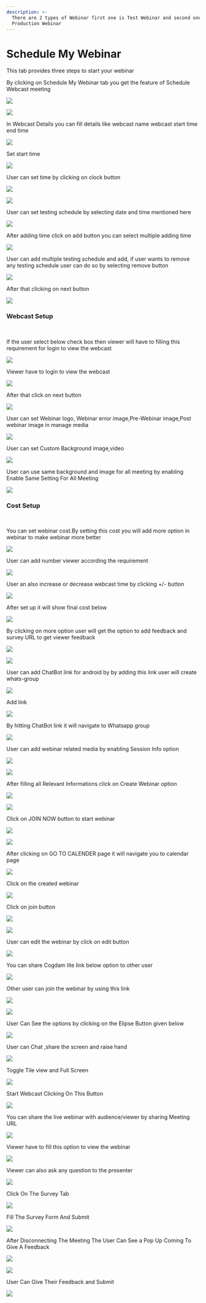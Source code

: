 ```yaml
---
description: >-
  There are 2 types of Webinar first one is Test Webinar and second one is
  Production Webinar
---
```


# Schedule My Webinar

This tab provides three steps to start your webinar

By clicking on Schedule My Webinar tab you get the feature of Schedule Webcast meeting 

![](.gitbook/assets/image%20%28441%29.png)

![](.gitbook/assets/image%20%28461%29.png)

In Webcast Details you can fill details like webcast name webcast start time end time

![](.gitbook/assets/image%20%28396%29.png)

Set start time

![](.gitbook/assets/image%20%28456%29.png)

User can set time by clicking on clock button

![](.gitbook/assets/image%20%28431%29.png)

![](.gitbook/assets/image%20%28423%29.png)

User can set testing schedule by selecting date and time mentioned here

![](.gitbook/assets/image%20%28438%29.png)

After adding time click on add button you can select multiple adding time

![](.gitbook/assets/image%20%28458%29.png)

User can add multiple testing schedule and add, if user wants to remove any testing schedule user can do so by selecting remove button

![](.gitbook/assets/image%20%28463%29.png)

After that clicking on next button

![](.gitbook/assets/image%20%28393%29.png)

###  Webcast Setup <a id="webcast-setup"></a>

‌

If the user select below check box then viewer will have to filling this requirement for login to view the webcast

![](.gitbook/assets/image%20%28450%29.png)

Viewer have to login to view the webcast

![](.gitbook/assets/image%20%28451%29.png)

After that click on next button

![](.gitbook/assets/image%20%28390%29.png)

User can set Webinar logo, Webinar error image,Pre-Webinar image,Post webinar image in manage media

![](.gitbook/assets/image%20%28405%29.png)

User can set Custom Background image,video

![](.gitbook/assets/image%20%28448%29.png)

User can use same background and image for all meeting by enabling Enable Same Setting For All Meeting

![](.gitbook/assets/image%20%28398%29.png)

###  Cost Setup <a id="cost-setup"></a>

‌

You can set webinar cost.By setting this cost you will add more option in webinar to make webinar more better

![](.gitbook/assets/image%20%28410%29.png)

User can add number viewer according the requirement

![](.gitbook/assets/image%20%28425%29.png)

User an also increase or decrease webcast time by clicking +/- button

![](.gitbook/assets/image%20%28472%29.png)

After set up it will show final cost below

![](.gitbook/assets/image%20%28439%29.png)

By clicking on more option user will get the option to add feedback and survey URL to get viewer feedback

![](.gitbook/assets/image%20%28444%29.png)

![](.gitbook/assets/image%20%28473%29.png)

User can add ChatBot link for android by by adding this link user will create whats-group

![](.gitbook/assets/image%20%28445%29.png)

Add link

![](.gitbook/assets/image%20%28414%29.png)

By hitting ChatBot link it will navigate to Whatsapp group

![](.gitbook/assets/image%20%28424%29.png)

User can add webinar related media by enabling Session Info option

![](.gitbook/assets/image%20%28454%29.png)

![](.gitbook/assets/image%20%28443%29.png)

After filling all Relevant Informations  click on Create Webinar option

![](.gitbook/assets/image%20%28406%29.png)

![](.gitbook/assets/image%20%28389%29.png)

Click on JOIN NOW button to start webinar

![](.gitbook/assets/image%20%28407%29.png)

![](.gitbook/assets/image%20%28437%29.png)

After clicking on GO TO CALENDER page it will navigate you to calendar page

![](.gitbook/assets/image%20%28434%29.png)

Click on the created webinar

![](.gitbook/assets/image%20%28429%29.png)

Click on join button

![](.gitbook/assets/image%20%28395%29.png)

![](.gitbook/assets/image%20%28459%29.png)

User can edit the webinar by click on edit button

![](.gitbook/assets/image%20%28468%29.png)

You can share Cogdam lite link below option to other user 

![](.gitbook/assets/image%20%28416%29.png)

Other user can join the webinar by using this link

![](.gitbook/assets/image%20%28413%29.png)

![](.gitbook/assets/image%20%28452%29.png)

User Can See the options by clicking on the Elipse Button given below

![](.gitbook/assets/image%20%28412%29.png)

User can Chat ,share the screen and raise hand

![](.gitbook/assets/image%20%28391%29.png)

Toggle Tile view and Full Screen

![](.gitbook/assets/image%20%28460%29.png)

Start Webcast Clicking On This Button

![](.gitbook/assets/image%20%28462%29.png)

You can share the live webinar with audience/viewer by sharing Meeting URL

![](.gitbook/assets/image%20%28402%29.png)

Viewer have to fill this option to  view the webinar 

![](.gitbook/assets/image%20%28447%29.png)

Viewer can also ask any question to the presenter

![](.gitbook/assets/image%20%28422%29.png)



Click On The Survey Tab

![](.gitbook/assets/image%20%28258%29.png)

Fill The Survey Form And Submit

![](.gitbook/assets/image%20%28260%29.png)

After Disconnecting The Meeting The User Can See a Pop Up Coming To Give A Feedback

![](.gitbook/assets/image%20%28252%29.png)

![](.gitbook/assets/image%20%28225%29.png)



User Can Give Their Feedback and Submit

![](.gitbook/assets/image%20%28236%29.png)













